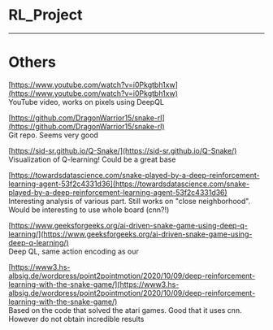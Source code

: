 # RL_Project

---

# Others

[https://www.youtube.com/watch?v=i0Pkgtbh1xw](https://www.youtube.com/watch?v=i0Pkgtbh1xw)  
YouTube video, works on pixels using DeepQL

[https://github.com/DragonWarrior15/snake-rl](https://github.com/DragonWarrior15/snake-rl)  
Git repo. Seems very good

[https://sid-sr.github.io/Q-Snake/](https://sid-sr.github.io/Q-Snake/)  
Visualization of Q-learning! Could be a great base

[https://towardsdatascience.com/snake-played-by-a-deep-reinforcement-learning-agent-53f2c4331d36](https://towardsdatascience.com/snake-played-by-a-deep-reinforcement-learning-agent-53f2c4331d36)  
Interesting analysis of various part. Still works on "close neighborhood". Would be interesting to use whole board (cnn?!)

[https://www.geeksforgeeks.org/ai-driven-snake-game-using-deep-q-learning/](https://www.geeksforgeeks.org/ai-driven-snake-game-using-deep-q-learning/)  
Deep QL, same action encoding as our

[https://www3.hs-albsig.de/wordpress/point2pointmotion/2020/10/09/deep-reinforcement-learning-with-the-snake-game/](https://www3.hs-albsig.de/wordpress/point2pointmotion/2020/10/09/deep-reinforcement-learning-with-the-snake-game/)  
Based on the code that solved the atari games. Good that it uses cnn. However do not obtain incredible results
